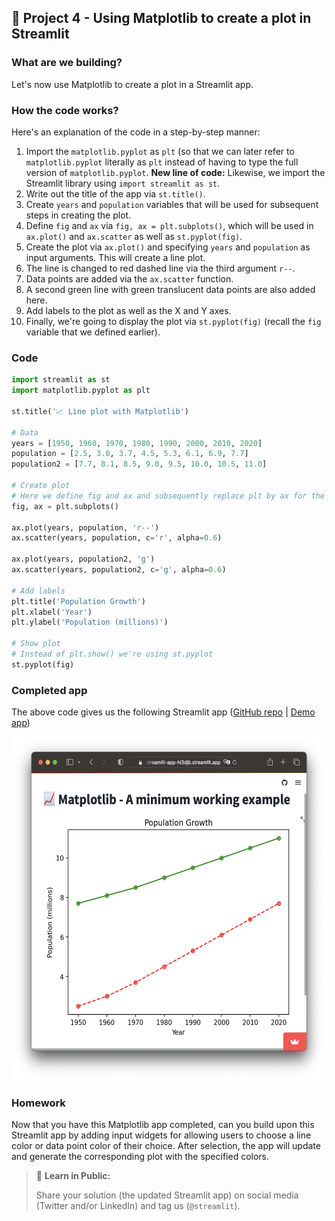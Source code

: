 ## 🎨 Project 4 - Using Matplotlib to create a plot in Streamlit

### What are we building?

Let's now use Matplotlib to create a plot in a Streamlit app.

### How the code works?
Here's an explanation of the code in a step-by-step manner:
  1. Import the `matplotlib.pyplot` as `plt` (so that we can later refer to `matplotlib.pyplot` literally as `plt` instead of having to type the full version of `matplotlib.pyplot`. **New line of code:** Likewise, we import the Streamlit library using `import streamlit as st`. 
  2. Write out the title of the app via `st.title()`.
  3. Create `years` and `population` variables that will be used for subsequent steps in creating the plot.
  4. Define `fig` and `ax` via `fig, ax = plt.subplots()`, which will be used in `ax.plot()` and `ax.scatter` as well as `st.pyplot(fig)`.
  5. Create the plot via `ax.plot()` and specifying `years` and `population` as input arguments. This will create a line plot.  
  6. The line is changed to red dashed line via the third argument `r--`.
  7. Data points are added via the `ax.scatter` function.
  8. A second green line with green translucent data points are also added here.
  9. Add labels to the plot as well as the X and Y axes.
  10. Finally, we're going to display the plot via `st.pyplot(fig)` (recall the `fig` variable that we defined earlier).
 
### Code
```python
import streamlit as st
import matplotlib.pyplot as plt

st.title('📈 Line plot with Matplotlib')

# Data
years = [1950, 1960, 1970, 1980, 1990, 2000, 2010, 2020]
population = [2.5, 3.0, 3.7, 4.5, 5.3, 6.1, 6.9, 7.7]
population2 = [7.7, 8.1, 8.5, 9.0, 9.5, 10.0, 10.5, 11.0]

# Create plot
# Here we define fig and ax and subsequently replace plt by ax for the plots
fig, ax = plt.subplots()

ax.plot(years, population, 'r--')
ax.scatter(years, population, c='r', alpha=0.6)

ax.plot(years, population2, 'g')
ax.scatter(years, population2, c='g', alpha=0.6)

# Add labels
plt.title('Population Growth')
plt.xlabel('Year')
plt.ylabel('Population (millions)')

# Show plot
# Instead of plt.show() we're using st.pyplot
st.pyplot(fig)
```

### Completed app

The above code gives us the following Streamlit app ([GitHub repo](https://github.com/dataprofessor/st-matplotlib-example) | [Demo app](https://dataprofessor-st-matplotlib-line-plot-streamlit-app-2a0abu.streamlit.app/))

<p align="left">
  <img src="../img/lesson-6-matplotlib-example-streamlit-app.png" height="550">
</p>

### Homework
Now that you have this Matplotlib app completed, can you build upon this Streamlit app by adding input widgets for allowing users to choose a line color or data point color of their choice. After selection, the app will update and generate the corresponding plot with the specified colors.

> 📣 **Learn in Public:** 
> 
> Share your solution (the updated Streamlit app) on social media (Twitter and/or LinkedIn) and tag us (`@streamlit`).
